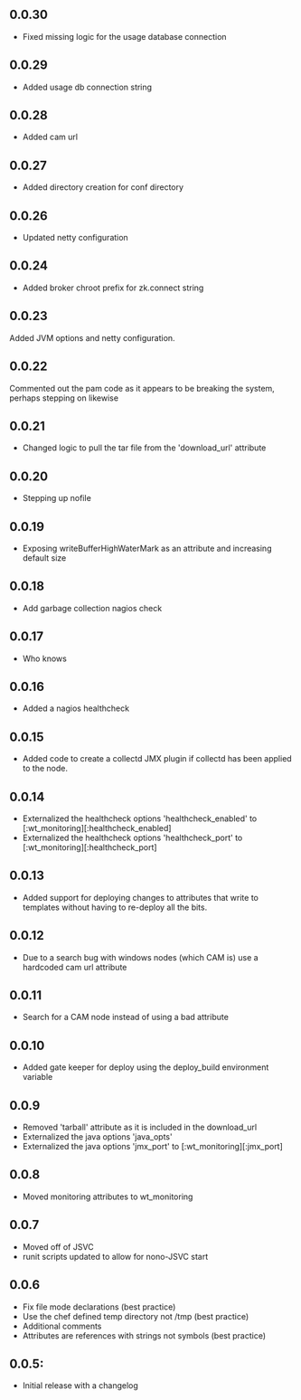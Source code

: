 ## 0.0.30
* Fixed missing logic for the usage database connection
## 0.0.29
* Added usage db connection string
## 0.0.28
* Added cam url
## 0.0.27
*  Added directory creation for conf directory

## 0.0.26
*  Updated netty configuration
## 0.0.24
* Added broker chroot prefix for zk.connect string

## 0.0.23
  Added JVM options and netty configuration.

## 0.0.22
  Commented out the pam code as it appears to be breaking the system, perhaps stepping on likewise
## 0.0.21
* Changed logic to pull the tar file from the 'download_url' attribute

## 0.0.20
* Stepping up nofile

## 0.0.19
* Exposing writeBufferHighWaterMark as an attribute and increasing default size

## 0.0.18
* Add garbage collection nagios check

## 0.0.17
* Who knows

## 0.0.16
* Added a nagios healthcheck

## 0.0.15
* Added code to create a collectd JMX plugin if collectd has been applied to the node.

## 0.0.14
* Externalized the healthcheck options 'healthcheck_enabled' to [:wt_monitoring][:healthcheck_enabled]
* Externalized the healthcheck options 'healthcheck_port' to [:wt_monitoring][:healthcheck_port]

## 0.0.13
* Added support for deploying changes to attributes that write to templates without having to re-deploy all the bits.

## 0.0.12
* Due to a search bug with windows nodes (which CAM is) use a hardcoded cam url attribute

## 0.0.11
* Search for a CAM node instead of using a bad attribute

## 0.0.10
* Added gate keeper for deploy using the deploy_build environment variable

## 0.0.9
* Removed 'tarball' attribute as it is included in the download_url
* Externalized the java options 'java_opts'
* Externalized the java options 'jmx_port' to [:wt_monitoring][:jmx_port]

## 0.0.8
* Moved monitoring attributes to wt_monitoring

## 0.0.7
* Moved off of JSVC
* runit scripts updated to allow for nono-JSVC start

## 0.0.6
* Fix file mode declarations (best practice)
* Use the chef defined temp directory not /tmp (best practice)
* Additional comments
* Attributes are references with strings not symbols (best practice)

## 0.0.5:
* Initial release with a changelog

